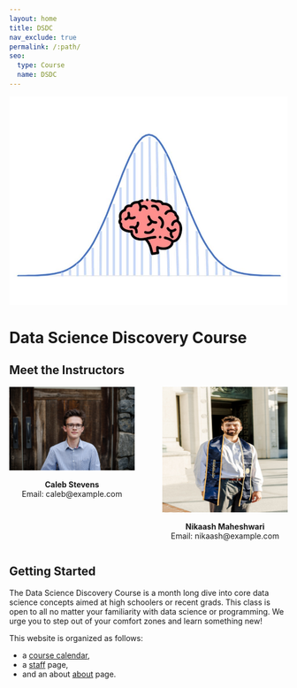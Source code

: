 ```yaml
---
layout: home
title: DSDC
nav_exclude: true
permalink: /:path/
seo:
  type: Course
  name: DSDC
---
```


![ScreenShot](/assets/images/logo.jpg)

# Data Science Discovery Course

## Meet the Instructors
<div style="display: flex; justify-content: center;">
  <div style="text-align: center; margin-right: 50px;">
    <img src="/assets/images/caleb.jpg" width="300" />
    <p>
      <strong>Caleb Stevens</strong><br>
      Email: caleb@example.com
    </p>
  </div>
  
  <div style="text-align: center;">
    <img src="/assets/images/nikaash.jpg" width="300" />
    <p>
      <strong>Nikaash Maheshwari</strong><br>
      Email: nikaash@example.com
    </p>
  </div>
</div>


## Getting Started

The Data Science Discovery Course is a month long dive into core data science concepts aimed at high schoolers or recent grads. This class is open to all no matter your familiarity with data science or programming. We urge you to step out of your comfort zones and learn something new!

This website is organized as follows:

- a [course calendar](calendar.md),
- a [staff](staff.md) page,
- and an about [about](about.md) page.






